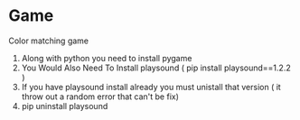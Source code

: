 # Game
Color matching game
1) Along with python you need to install pygame
2) You Would Also Need To Install playsound ( pip install playsound==1.2.2 )
3) If you have playsound install already you must unistall that version ( it throw out a random error that can't be fix)
4) pip uninstall playsound
